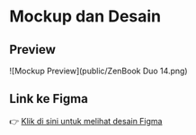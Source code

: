 # Mockup dan Desain

## Preview

![Mockup Preview](public/ZenBook Duo 14.png)

## Link ke Figma

👉 [Klik di sini untuk melihat desain Figma](https://www.figma.com/file/xxxxx)
